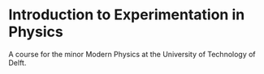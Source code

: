# Introduction to Experimentation in Physics

A course for the minor Modern Physics at the University of Technology of Delft.